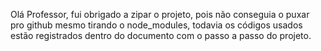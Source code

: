 Olá Professor, fui obrigado a zipar o projeto, pois não conseguia o puxar pro github mesmo tirando o node_modules, todavia os códigos usados estão registrados dentro do documento com o passo a passo do projeto.
